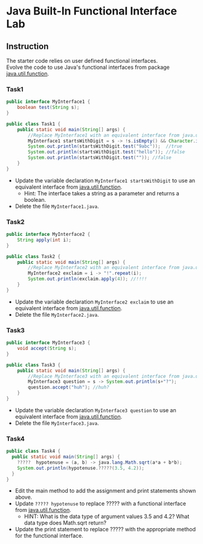 # Java Built-In Functional Interface Lab

## Instruction

The starter code relies on user defined functional interfaces.  
Evolve the code to use Java's functional interfaces from package [java.util.function](https://docs.oracle.com/en/java/javase/11/docs/api/java.base/java/util/function/package-summary.html).

### Task1

```java
public interface MyInterface1 {
    boolean test(String s);
}
```

```java
public class Task1 {
    public static void main(String[] args) {
        //Replace MyInterface1 with an equivalent interface from java.util.function
        MyInterface1 startsWithDigit = s -> !s.isEmpty() && Character.isDigit(s.charAt(0));
        System.out.println(startsWithDigit.test("9abc"));  //true
        System.out.println(startsWithDigit.test("hello")); //false
        System.out.println(startsWithDigit.test("")); //false
    }
}
```

- Update the variable declaration `MyInterface1 startsWithDigit` to use an equivalent interface from [java.util.function](https://docs.oracle.com/en/java/javase/11/docs/api/java.base/java/util/function/package-summary.html).
  - Hint: The interface takes a string as a parameter and returns a boolean.
- Delete the file `MyInterface1.java`.

### Task2

```java
public interface MyInterface2 {
    String apply(int i);
}
```

```java
public class Task2 {
    public static void main(String[] args) {
        //Replace MyInterface2 with an equivalent interface from java.util.function
        MyInterface2 exclaim = i -> "!".repeat(i);
        System.out.println(exclaim.apply(4)); //!!!!
    }
}
```

- Update the variable declaration `MyInterface2 exclaim` to use an equivalent interface from [java.util.function](https://docs.oracle.com/en/java/javase/11/docs/api/java.base/java/util/function/package-summary.html).
- Delete the file `MyInterface2.java`.

### Task3

```java
public interface MyInterface3 {
    void accept(String s);
}
```

```java
public class Task3 {
    public static void main(String[] args) {
        //Replace MyInterface3 with an equivalent interface from java.util.function
        MyInterface3 question = s -> System.out.println(s+"?");
        question.accept("huh"); //huh?
    }
}
```

- Update the variable declaration `MyInterface3 question` to use an equivalent interface from [java.util.function](https://docs.oracle.com/en/java/javase/11/docs/api/java.base/java/util/function/package-summary.html).
- Delete the file `MyInterface3.java`.


### Task4

```java
public class Task4 {
  public static void main(String[] args) {
    ?????  hypotenuse = (a, b) -> java.lang.Math.sqrt(a*a + b*b);
    System.out.println(hypotenuse.?????(3.5, 4.2));
  }
}
```

- Edit the main method to add the assignment and print statements shown above.
- Update  `????? hypotenuse` to replace  ?????  with a functional interface from [java.util.function](https://docs.oracle.com/en/java/javase/11/docs/api/java.base/java/util/function/package-summary.html).
  - HINT: What is the data type of argument values 3.5 and 4.2?  What data type does Math.sqrt return?
- Update the print statement to replace ????? with the appropriate method for the functional interface.

